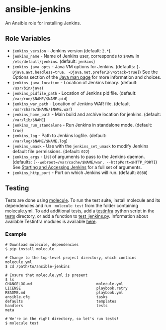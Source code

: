 # ansible-jenkins

An Ansible role for installing Jenkins.

## Role Variables

- `jenkins_version` - Jenkins version (default: `2.*`).
- `jenkins_name` - Name of Jenkins user, corresponds to `$NAME` in `/etc/default/jenkins`. (default: `jenkins`)
- `jenkins_java_opts` - Java VM options for Jenkins. (defaults: `[-Djava.awt.headless=true, -Djava.net.preferIPv4Stack=true]`) See the Options section of the [Java man page](http://docs.oracle.com/javase/8/docs/technotes/tools/unix/java.html#BABDJJFI) for more information and choices.
- `jenkins_java_location` - Location of Jenkins binary. (default:  `/usr/bin/java`)
- `jenkins_pidfile_path` - Location of Jenkins pid file.  (default: `/var/run/$NAME/$NAME.pid`)
- `jenkins_war_path` -  Location of Jenkins WAR file. (default `/usr/share/$NAME/$NAME.war`)
- `jenkins_home_path` -  Main build and archive location for jenkins. (default: `/var/lib/$NAME`)
- `jenkins_run_standalone` - Run Jenkins in standalone mode. (default: `true`)
- `jenkins_log` -  Path to Jenkins logfile. (default: `/var/log/$NAME/$NAME.log`)
- `jenkins_umask` -  Use with the `jenkins_set_umask` to modify Jenkins default file permissions. (default: `022`)
- `jenkins_args` - List of arguments to pass to the Jenkins daemon. (defaults: `[--webroot=/var/cache/$NAME/war, --httpPort=$HTTP_PORT]`) See [Starting and Accessing Jenkins](https://wiki.jenkins-ci.org/display/JENKINS/Starting+and+Accessing+Jenkins) for a full set of arguments. 
- `jenkins_http_port` - Port on which Jenkins will run. (default: `8080`)

## Testing
Tests are done using [molecule](http://molecule.readthedocs.io/). To run the test suite, install molecule and its dependencies and run ` molecule test` from the folder containing molecule.yml. To add additional tests, add a [testinfra](http://testinfra.readthedocs.org/) python script in the [tests](./tests/) directory, or add a function to [test_jenkins.py](./tests/test_jenkins.py). Information about available Testinfra modules is available [here](http://testinfra.readthedocs.io/en/latest/modules.html).

### Example 
```
# Download molecule, dependencies
$ pip install molecule

# Change to the top-level project directory, which contains molecule.yml
$ cd /path/to/ansible-jenkins

# Ensure that molecule.yml is present
$ ls
CHANGELOG.md                             molecule.yml
LICENSE                                  playbook.retry
README.md                                playbook.yml
ansible.cfg                              tasks
defaults                                 templates
handlers                                 tests
meta                                     

# We're in the right directory, so let's run tests!
$ molecule test

```
